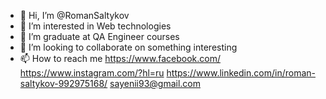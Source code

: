 - 👋 Hi, I’m @RomanSaltykov
- 👀 I’m interested in Web technologies
- 🌱 I’m graduate at QA Engineer courses
- 💞️ I’m looking to collaborate on something interesting
- 📫 How to reach me 
https://www.facebook.com/
https://www.instagram.com/?hl=ru
https://www.linkedin.com/in/roman-saltykov-992975168/
sayenii93@gmail.com

<!---
RomanSaltykov/RomanSaltykov is a ✨ special ✨ repository because its `README.md` (this file) appears on your GitHub profile.
You can click the Preview link to take a look at your changes.
--->
